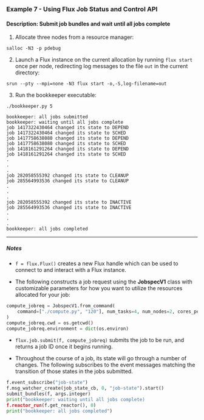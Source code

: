 ### Example 7 - Using Flux Job Status and Control API

#### Description: Submit job bundles and wait until all jobs complete

1. Allocate three nodes from a resource manager:

`salloc -N3 -p pdebug`

2. Launch a Flux instance on the current allocation by running `flux start` once per node, redirecting log messages to the file `out` in the current directory:

`srun --pty --mpi=none -N3 flux start -o,-S,log-filename=out`

3. Run the bookkeeper executable:

`./bookkeeper.py 5`

```
bookkeeper: all jobs submitted
bookkeeper: waiting until all jobs complete
job 1417322430464 changed its state to DEPEND
job 1417322430464 changed its state to SCHED
job 1417758638080 changed its state to DEPEND
job 1417758638080 changed its state to SCHED
job 1418161291264 changed its state to DEPEND
job 1418161291264 changed its state to SCHED
.
.
.
job 282058555392 changed its state to CLEANUP
job 285564993536 changed its state to CLEANUP
.
.
.
job 282058555392 changed its state to INACTIVE
job 285564993536 changed its state to INACTIVE
.
.
.
bookkeeper: all jobs completed
```

---

##### Notes

- `f = flux.Flux()` creates a new Flux handle which can be used to connect to and interact with a Flux instance.


- The following constructs a job request using the **JobspecV1** class with customizable parameters for how you want to utilize the resources allocated for your job:
```python
compute_jobreq = JobspecV1.from_command(
    command=["./compute.py", "120"], num_tasks=4, num_nodes=2, cores_per_task=2
)
compute_jobreq.cwd = os.getcwd()
compute_jobreq.environment = dict(os.environ)
```

- `flux.job.submit(f, compute_jobreq)` submits the job to be run, and returns a job ID once it begins running.

- Throughout the course of a job, its state will go through a number of changes. The following subscribes to the event messages matching the transition of those states in the jobs submitted.
```python
f.event_subscribe("job-state")
f.msg_watcher_create(job_state_cb, 0, "job-state").start()
submit_bundles(f, args.integer)
print("bookkeeper: waiting until all jobs complete)
f.reactor_run(f.get_reactor(), 0)
print("bookkeeper: all jobs completed")
```
